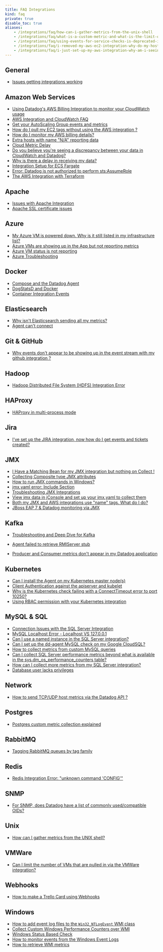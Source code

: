 ```yaml
---
title: FAQ Integrations
kind: faq
private: true
disable_toc: true
aliases:
    - /integrations/faq/how-can-i-gather-metrics-from-the-unix-shell
    - /integrations/faq/what-is-a-custom-metric-and-what-is-the-limit-on-the-number-of-custom-metrics-i-can-have
    - /integrations/faq/using-events-for-service-checks-is-deprecated-in-favor-of-monitors
    - /integrations/faq/i-removed-my-aws-ec2-integration-why-do-my-hosts-still-have-aws-tags
    - /integrations/faq/i-just-set-up-my-aws-integration-why-am-i-seeing-duplicate-hosts
---
```


## General

* [Issues getting integrations working][1]

## Amazon Web Services

* [Using Datadog's AWS Billing Integration to monitor your CloudWatch usage][2]
* [AWS Integration and CloudWatch FAQ][3]
* [Get your AutoScaling Group events and metrics][4]
* [How do I pull my EC2 tags without using the AWS integration ?][5]
* [How do I monitor my AWS billing details?][6]
* [Extra hosts with name "N/A" reporting data][7]
* [Cloud Metric Delay][8]
* [Do you believe you're seeing a discrepancy between your data in CloudWatch and Datadog?][9]
* [Why is there a delay in receiving my data?][10]
* [Integration Setup for ECS Fargate][11]
* [Error: Datadog is not authorized to perform sts:AssumeRole][12]
* [The AWS Integration with Terraform][13]

## Apache

* [Issues with Apache Integration][14]
* [Apache SSL certificate issues][15]

## Azure
* [My Azure VM is powered down. Why is it still listed in my infrastructure list?][16]
* [Azure VMs are showing up in the App but not reporting metrics][17]
* [Azure VM status is not reporting][18]
* [Azure Troubleshooting][19]

## Docker

* [Compose and the Datadog Agent][20]
* [DogStatsD and Docker][21]
* [Container Integration Events][22]

## Elasticsearch

* [Why isn't Elasticsearch sending all my metrics?][23]
* [Agent can't connect][24]

## Git & GitHub

* [Why events don't appear to be showing up in the event stream with my github integration ?][25]

## Hadoop
* [Hadoop Distributed File System (HDFS) Integration Error][26]

## HAProxy

* [HAProxy in multi-process mode][27]

## Jira
* [I've set up the JIRA integration, now how do I get events and tickets created?][28]

## JMX

* [I Have a Matching Bean for my JMX integration but nothing on Collect !][29]
* [Collecting Composite type JMX attributes][30]
* [How to run JMX commands in Windows?][31]
* [jmx.yaml error: Include Section][32]
* [Troubleshooting JMX Integrations][33]
* [View jmx data in jConsole and set up your jmx.yaml to collect them][34]
* [Both my JMX and AWS integrations use "name" tags. What do I do?][35]
* [JBoss EAP 7 & Datadog monitoring via JMX][36]

## Kafka

* [Troubleshooting and Deep Dive for Kafka][37]

* [Agent failed to retrieve RMIServer stub][38]
* [Producer and Consumer metrics don't appear in my Datadog application][39]

## Kubernetes

* [Can I install the Agent on my Kubernetes master node(s)][40]
* [Client Authentication against the apiserver and kubelet][41]
* [Why is the Kubernetes check failing with a ConnectTimeout error to port 10250?][42]
* [Using RBAC permission with your Kubernetes integration][43]

## MySQL & SQL

* [Connection Issues with the SQL Server Integration][44]
* [MySQL Localhost Error - Localhost VS 127.0.0.1][45]
* [Can I use a named instance in the SQL Server integration?][46]
* [Can I set up the dd-agent MySQL check on my Google CloudSQL?][47]
* [How to collect metrics from custom MySQL queries][48]
* [Can I collect SQL Server performance metrics beyond what is available in the sys.dm_os_performance_counters table?][49]
* [How can I collect more metrics from my SQL Server integration?][50]
* [Database user lacks privileges][51]

## Network
* [How to send TCP/UDP host metrics via the Datadog API ?][52]

## Postgres
* [Postgres custom metric collection explained][53]

## RabbitMQ

* [Tagging RabbitMQ queues by tag family][54]

## Redis

* [Redis Integration Error: "unknown command 'CONFIG'"][55]

## SNMP

* [For SNMP, does Datadog have a list of commonly used/compatible OIDs?  ][56]

## Unix
* [How can I gather metrics from the UNIX shell?][57]

## VMWare
* [Can I limit the number of VMs that are pulled in via the VMWare integration?][58]

## Webhooks
* [How to make a Trello Card using Webhooks][59]

## Windows

* [How to add event log files to the `Win32_NTLogEvent` WMI class][60]
* [Collect Custom Windows Performance Counters over WMI][61]
* [Windows Status Based Check][62]
* [How to monitor events from the Windows Event Logs][63]
* [How to retrieve WMI metrics][64]

[1]: /integrations/faq/issues-getting-integrations-working
[2]: /integrations/faq/using-datadog-s-aws-billing-integration-to-monitor-your-cloudwatch-usage
[3]: /integrations/faq/aws-integration-and-cloudwatch-faq
[4]: /integrations/faq/get-your-autoscaling-group-events-and-metrics
[5]: /integrations/faq/how-do-i-pull-my-ec2-tags-without-using-the-aws-integration
[6]: /integrations/faq/how-do-i-monitor-my-aws-billing-details
[7]: /integrations/faq/extra-hosts-with-name-n-a-reporting-data
[8]: /integrations/faq/cloud-metric-delay
[9]: /integrations/faq/do-you-believe-you-re-seeing-a-discrepancy-between-your-data-in-cloudwatch-and-datadog
[10]: /integrations/faq/why-is-there-a-delay-in-receiving-my-data
[11]: /integrations/faq/integration-setup-ecs-fargate
[12]: /integrations/faq/error-datadog-not-authorized-sts-assume-role
[13]: /integrations/faq/aws-integration-with-terraform
[14]: /integrations/faq/issues-with-apache-integration
[15]: /integrations/faq/apache-ssl-certificate-issues
[16]: /integrations/faq/my-azure-vm-is-powered-down-why-is-it-still-listed-in-my-infrastructure-list
[17]: /integrations/faq/azure-vms-are-showing-up-in-the-app-but-not-reporting-metrics
[18]: /integrations/faq/azure-vm-status-is-not-reporting
[19]: /integrations/faq/azure-troubleshooting
[20]: /integrations/faq/compose-and-the-datadog-agent
[21]: /integrations/faq/dogstatsd-and-docker
[22]: /integrations/faq/container-integration-event
[23]: /integrations/faq/why-isn-t-elasticsearch-sending-all-my-metrics
[24]: /integrations/faq/elastic-agent-can-t-connect
[25]: /integrations/faq/why-events-don-t-appear-to-be-showing-up-in-the-event-stream-with-my-github-integration
[26]: /integrations/faq/hadoop-distributed-file-system-hdfs-integration-error
[27]: /integrations/faq/haproxy-multi-process
[28]: /integrations/faq/i-ve-set-up-the-jira-integration-now-how-do-i-get-events-and-tickets-created
[29]: /integrations/faq/i-have-a-matching-bean-for-my-jmx-integration-but-nothing-on-collect
[30]: /integrations/faq/collecting-composite-type-jmx-attributes
[31]: /integrations/faq/how-to-run-jmx-commands-in-windows
[32]: /integrations/faq/jmx-yaml-error-include-section
[33]: /integrations/faq/troubleshooting-jmx-integrations
[34]: /integrations/faq/view-jmx-data-in-jconsole-and-set-up-your-jmx-yaml-to-collect-them
[35]: /integrations/faq/both-my-jmx-and-aws-integrations-use-name-tags-what-do-i-do
[36]: /integrations/faq/jboss-eap-7-datadog-monitoring-via-jmx
[37]: /integrations/faq/troubleshooting-and-deep-dive-for-kafka
[38]: /integrations/faq/agent-failed-to-retrieve-rmierver-stub
[39]: /integrations/faq/producer-and-consumer-metrics-don-t-appear-in-my-datadog-application
[40]: /integrations/faq/can-i-install-the-agent-on-my-kubernetes-master-node-s
[41]: /integrations/faq/client-authentication-against-the-apiserver-and-kubelet
[42]: /integrations/faq/why-is-the-kubernetes-check-failing-with-a-connecttimeout-error-to-port-10250
[43]: /integrations/faq/using-rbac-permission-with-your-kubernetes-integration
[44]: /integrations/faq/connection-issues-with-the-sql-server-integration
[45]: /integrations/faq/mysql-localhost-error-localhost-vs-127-0-0-1
[46]: /integrations/faq/can-i-use-a-named-instance-in-the-sql-server-integration
[47]: /integrations/faq/can-i-set-up-the-dd-agent-mysql-check-on-my-google-cloudsql
[48]: /integrations/faq/how-to-collect-metrics-from-custom-mysql-queries
[49]: /integrations/faq/can-i-collect-sql-server-performance-metrics-beyond-what-is-available-in-the-sys-dm-os-performance-counters-table-try-wmi
[50]: /integrations/faq/how-can-i-collect-more-metrics-from-my-sql-server-integration
[51]: /integrations/faq/database-user-lacks-privileges
[52]: /integrations/faq/how-to-send-tcp-udp-host-metrics-via-the-datadog-api
[53]: /integrations/faq/postgres-custom-metric-collection-explained
[54]: /integrations/faq/tagging-rabbitmq-queues-by-tag-family
[55]: /integrations/faq/redis-integration-error-unknown-command-config
[56]: /integrations/faq/for-snmp-does-datadog-have-a-list-of-commonly-used-compatible-oids
[57]: https://github.com/DataDog/Miscellany/tree/master/custom_check_shell
[58]: /integrations/faq/can-i-limit-the-number-of-vms-that-are-pulled-in-via-the-vmware-integration
[59]: /integrations/faq/how-to-make-trello-card-using-webhooks
[60]: /integrations/faq/how-to-add-event-log-files-to-the-win32-ntlogevent-wmi-class
[61]: /integrations/faq/collect-custom-windows-performance-counters-over-wmi
[62]: /integrations/faq/windows-status-based-check
[63]: /integrations/faq/how-to-monitor-events-from-the-windows-event-logs
[64]: /integrations/faq/how-to-retrieve-wmi-metrics
